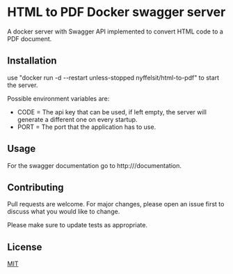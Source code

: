 # HTML to PDF Docker swagger server

A docker server with Swagger API implemented to convert HTML code to a PDF document.

## Installation

use "docker run -d --restart unless-stopped nyffelsit/html-to-pdf" to start the server. 

Possible environment variables are: 
- CODE = The api key that can be used, if left empty, the server will generate a different one on every startup. 
- PORT = The port that the application has to use.

## Usage

For the swagger documentation go to http://<ip>/documentation. 

## Contributing

Pull requests are welcome. For major changes, please open an issue first
to discuss what you would like to change.

Please make sure to update tests as appropriate.

## License

[MIT](https://choosealicense.com/licenses/mit/)